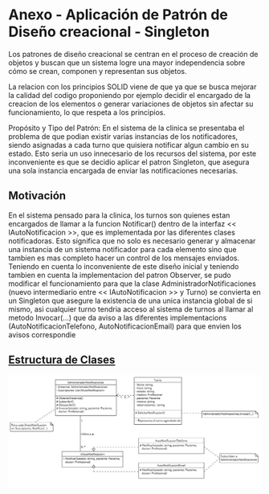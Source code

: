 # Anexo - Aplicación de Patrón de Diseño creacional - Singleton
Los patrones de diseño creacional se centran en el proceso de creación de objetos y buscan que un sistema logre una mayor independencia sobre cómo se crean, componen y representan sus objetos.

La relacion con los principios SOLID viene de que ya que se busca
mejorar la calidad del codigo proponiendo por ejemplo decidir el encargado de la creacion de los elementos o generar variaciones de objetos sin afectar su funcionamiento, lo que respeta a los principios.

Propósito y Tipo del Patrón: En el sistema de la clinica se presentaba el problema de que podian existir varias instancias de los notificadores, siendo asignadas a cada turno que quisiera notificar algun cambio en su estado. 
Esto seria un uso innecesario de los recursos del sistema, por este inconveniente es que se decidio aplicar el patron Singleton, que asegura una sola instancia
encargada de enviar las notificaciones necesarias.

## Motivación
En el sistema pensado para la clinica, los turnos son quienes estan encargados de llamar a la funcion Notificar()
dentro de la interfaz << IAutoNotificacion >>, que es implementada por las diferentes clases notificadoras.
Esto significa que no solo es necesario generar y almacenar una instancia de un sistema notificador para cada elemento
sino que tambien es mas completo hacer un control de los mensajes enviados.
Teniendo en cuenta lo inconveniente de este diseño inicial y teniendo tambien en cuenta la implementacion del patron Observer,
se pudo modificar el funcionamiento para que la clase AdministradorNotificaciones (nuevo intermediario entre << IAutoNotificacion >> y Turno)
se convierta en un Singleton que asegure la existencia de una unica instancia global de si mismo, asi cualquier turno tendria acceso
al sistema de turnos al llamar al metodo Invocar(...) que da aviso a las diferentes implementacions (AutoNotificacionTelefono, AutoNotificacionEmail)
para que envien los avisos correspondie 

## [Estructura de Clases](https://drive.google.com/file/d/1sN_XM9FRif1y0mlLrJBKkoF6hUz4Mvz7/view?usp=drive_link)

![Diagrama de patron de diseño Singleton](../Imagenes/NotificacionObserverYSingleton.jpg)
